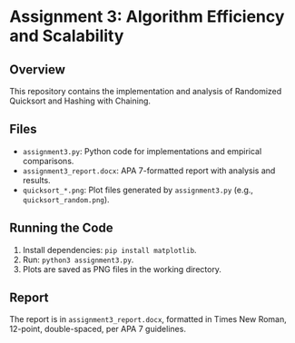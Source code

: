 # Assignment 3: Algorithm Efficiency and Scalability

## Overview
This repository contains the implementation and analysis of Randomized Quicksort and Hashing with Chaining.

## Files
- `assignment3.py`: Python code for implementations and empirical comparisons.
- `assignment3_report.docx`: APA 7-formatted report with analysis and results.
- `quicksort_*.png`: Plot files generated by `assignment3.py` (e.g., `quicksort_random.png`).

## Running the Code
1. Install dependencies: `pip install matplotlib`.
2. Run: `python3 assignment3.py`.
3. Plots are saved as PNG files in the working directory.

## Report
The report is in `assignment3_report.docx`, formatted in Times New Roman, 12-point, double-spaced, per APA 7 guidelines.
